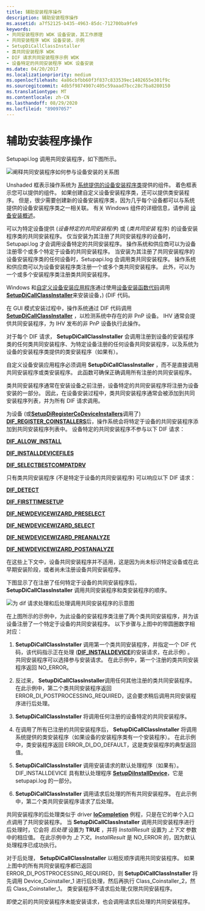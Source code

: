 ```yaml
---
title: 辅助安装程序操作
description: 辅助安装程序操作
ms.assetid: a7f52125-b435-4963-85dc-712700ba9fe9
keywords:
- 共同安装程序的 WDK 设备安装，其工作原理
- 共同安装程序 WDK 设备安装，示例
- SetupDiCallClassInstaller
- 类共同安装程序 WDK
- DIF 请求共同安装程序示例 WDK
- 设备特定的共同安装程序 WDK 设备安装
ms.date: 04/20/2017
ms.localizationpriority: medium
ms.openlocfilehash: 4a86cbfbb60f3f837c833539ec1402655e301f9c
ms.sourcegitcommit: 4db5f9874907c405c59aaad7bcc28c7ba8280150
ms.translationtype: MT
ms.contentlocale: zh-CN
ms.lasthandoff: 08/29/2020
ms.locfileid: "89097057"
---
```

# <a name="co-installer-operation"></a>辅助安装程序操作





Setupapi.log 调用共同安装程序，如下图所示。

![阐释共同安装程序如何参与设备安装的关系图](images/coinsts.png)

Unshaded 框表示操作系统为 [系统提供的设备安装程序类](/previous-versions/ff553419(v=vs.85))提供的组件。 着色框表示您可以提供的组件。 如果创建自定义设备安装程序类，还可以提供类安装程序。 但是，很少需要创建新的设备安装程序类，因为几乎每个设备都可以与系统提供的设备安装程序类之一相关联。 有关 Windows 组件的详细信息，请参阅 [设备安装概述](overview-of-device-and-driver-installation.md)。

可以为特定设备提供 (*设备特定的共同安装程序*) 或 (*类共同安装* 程序) 的设备安装程序类的共同安装程序。 仅当安装为其注册了共同安装程序的设备时，Setupapi.log 才会调用设备特定的共同安装程序。 操作系统和供应商可以为设备注册零个或多个特定于设备的共同安装程序。 当安装为其注册了共同安装程序的设备安装程序类的任何设备时，Setupapi.log 会调用类共同安装程序。 操作系统和供应商可以为设备安装程序类注册一个或多个类共同安装程序。 此外，可以为一个或多个安装程序类注册类共同安装程序。

Windows 和[自定义设备安装应用程序](writing-a-device-installation-application.md)通过使用[设备安装函数代码](/previous-versions/ff541307(v=vs.85))调用[**SetupDiCallClassInstaller**](/windows/desktop/api/setupapi/nf-setupapi-setupdicallclassinstaller)来安装设备，)  (DIF 代码。

在 GUI 模式安装过程中，操作系统通过 DIF 代码调用 [**SetupDiCallClassInstaller**](/windows/desktop/api/setupapi/nf-setupapi-setupdicallclassinstaller) ，以检测系统中存在的非 PnP 设备。 IHV 通常会提供共同安装程序，为 IHV 发布的非 PnP 设备执行此操作。

对于每个 DIF 请求， **SetupDiCallClassInstaller** 会调用注册到设备的安装程序类的任何类共同安装程序、为特定设备注册的任何设备共同安装程序，以及系统为设备的安装程序类提供的类安装程序（如果有）。

自定义设备安装应用程序必须调用 **SetupDiCallClassInstaller** ，而不是直接调用共同安装程序或类安装程序。 此函数可确保正确调用所有注册的共同安装程序。

类共同安装程序通常在安装设备之前注册，设备特定的共同安装程序将注册为设备安装的一部分。 因此，在设备安装过程中，类共同安装程序通常会被添加到共同安装程序列表，并为所有 DIF 请求调用。

为设备 (或[**SetupDiRegisterCoDeviceInstallers**](/windows/desktop/api/setupapi/nf-setupapi-setupdiregistercodeviceinstallers)调用了) [**DIF_REGISTER_COINSTALLERS**](./dif-register-coinstallers.md)后，操作系统会将特定于设备的共同安装程序添加到共同安装程序列表中。 设备特定的共同安装程序不参与以下 DIF 请求：

[**DIF_ALLOW_INSTALL**](./dif-allow-install.md)

[**DIF_INSTALLDEVICEFILES**](./dif-installdevicefiles.md)

[**DIF_SELECTBESTCOMPATDRV**](./dif-selectbestcompatdrv.md)

只有类共同安装程序 (不是特定于设备的共同安装程序) 可以响应以下 DIF 请求：

[**DIF_DETECT**](./dif-detect.md)

[**DIF_FIRSTTIMESETUP**](./dif-firsttimesetup.md)

[**DIF_NEWDEVICEWIZARD_PRESELECT**](./dif-newdevicewizard-preselect.md)

[**DIF_NEWDEVICEWIZARD_SELECT**](./dif-newdevicewizard-select.md)

[**DIF_NEWDEVICEWIZARD_PREANALYZE**](./dif-newdevicewizard-preanalyze.md)

[**DIF_NEWDEVICEWIZARD_POSTANALYZE**](./dif-newdevicewizard-postanalyze.md)

在这些上下文中，设备共同安装程序并不适用，这是因为尚未标识特定设备或在此早期安装阶段，或者尚未注册设备共同安装程序。

下图显示了在注册了任何特定于设备的共同安装程序后， **SetupDiCallClassInstaller** 调用共同安装程序和类安装程序的顺序。

![为 dif 请求处理和后处理调用共同安装程序的示意图](images/callco.png)

在上图所示的示例中，为此设备的安装程序类注册了两个类共同安装程序，并为该设备注册了一个特定于设备的共同安装程序。 以下步骤与上图中的带圆圈数字相对应：

1.  **SetupDiCallClassInstaller** 调用第一个类共同安装程序，并指定一个 DIF 代码，该代码指示正在处理 ([**DIF_INSTALLDEVICE**](./dif-installdevice.md)的安装请求，在此示例) 。 共同安装程序可以选择参与安装请求。 在此示例中，第一个注册的类共同安装程序返回 NO_ERROR。

2.  反过来， **SetupDiCallClassInstaller**调用任何其他注册的类共同安装程序。 在此示例中，第二个类共同安装程序返回 ERROR_DI_POSTPROCESSING_REQUIRED，这会要求稍后调用共同安装程序进行后处理。

3.  **SetupDiCallClassInstaller** 将调用任何注册的设备特定的共同安装程序。

4.  在调用了所有已注册的共同安装程序后， **SetupDiCallClassInstaller** 将调用系统提供的类安装程序（如果设备的安装程序类有一个安装程序）。 在此示例中，类安装程序返回 ERROR_DI_DO_DEFAULT，这是类安装程序的典型返回值。

5.  **SetupDiCallClassInstaller** 调用安装请求的默认处理程序（如果有）。 DIF_INSTALLDEVICE 具有默认处理程序 [**SetupDiInstallDevice**](/windows/desktop/api/setupapi/nf-setupapi-setupdiinstalldevice)，它是 setupapi.log 的一部分。

6.  **SetupDiCallClassInstaller** 调用请求后处理的所有共同安装程序。 在此示例中，第二个类共同安装程序请求了后处理。

共同安装程序的后处理类似于 driver [**IoCompletion**](/windows-hardware/drivers/ddi/wdm/nc-wdm-io_completion_routine) 例程，只是在它的单个入口点调用了共同安装程序。 当 **SetupDiCallClassInstaller** 调用共同安装程序进行后处理时，它会将 *后处理* 设置为 **TRUE** ，并将 *InstallResult* 设置为 *上下文* 参数中的相应值。 在此示例中为 *上下文*。*InstallResult* 是 NO_ERROR 的，因为默认处理程序已成功执行。

对于后处理， **SetupDiCallClassInstaller** 以相反顺序调用共同安装程序。 如果上图中的所有共同安装程序都已返回 ERROR_DI_POSTPROCESSING_REQUIRED，则 **SetupDiCallClassInstaller** 将先调用 Device_Coinstaller_1 进行后处理，然后再执行 Class_Coinstaller_2，然后 Class_Coinstaller_1。 类安装程序不请求后处理;仅限共同安装程序。

即使之前的共同安装程序未能安装请求，也会调用请求后处理的共同安装程序。

 


